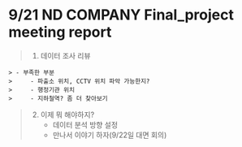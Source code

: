 # 9/21 ND COMPANY Final_project meeting report

> 1) 데이터 조사 리뷰
>
    > - 부족한 부분 
    >     - 파출소 위치, CCTV 위치 파악 가능한지?
    >     - 행정기관 위치
    >     - 지하철역? 좀 더 찾아보기  
  
  
                
> 2) 이제 뭐 해야하지?
>     - 데이터 분석 방향 설정
>     - 만나서 이야기 하자(9/22일 대면 회의)
